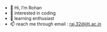- 👋 Hi, I’m Rohan
- 👀 interested in coding
- 🌱 learning enthusiast
- 📫  reach me through email : raj.32@iitj.ac.in

<!---
rrhan32/rrhan32 is a ✨ special ✨ repository because its `README.md` (this file) appears on your GitHub profile.
You can click the Preview link to take a look at your changes.
--->

